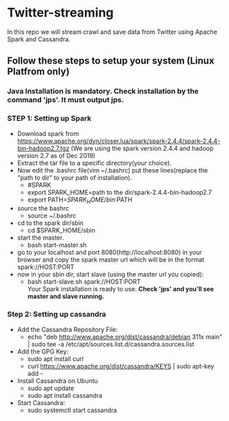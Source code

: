 # Twitter-streaming
In this repo we will stream crawl and save data from Twitter using Apache Spark and Cassandra.

## Follow these steps to setup your system (Linux Platfrom only)

### Java Installation is mandatory. Check installation by the command 'jps'. It must output jps.

### STEP 1: Setting up Spark
* Download spark from https://www.apache.org/dyn/closer.lua/spark/spark-2.4.4/spark-2.4.4-bin-hadoop2.7.tgz (We are using the spark version 2.4.4 and hadoop version 2.7 as of Dec 2019)<br>
* Extract the tar file to a specific directory(your choice).<br>
* Now edit the .bashrc file(vim ~/.bashrc) put these lines(replace the "path to dir" to your path of installation).<br>
    * #SPARK<br>
    * export SPARK_HOME=path to the dir/spark-2.4.4-bin-hadoop2.7<br>
    * export PATH=$SPARK_HOME/bin:$PATH<br>
* source the bashrc<br>
    * source ~/.bashrc<br>
* cd to the spark dir/sbin<br>
    * cd $SPARK_HOME/sbin<br>
* start the master. <br>
    * bash start-master.sh<br>
* go to your localhost and port 8080(http://localhost:8080) in your browser and copy the spark master url which will be in the format spark://HOST:PORT<br>
* now in your sbin dir, start slave (using the master url you copied):<br>
    * bash start-slave.sh spark://HOST:PORT<br>
Your Spark installation is ready to use. **Check 'jps' and you'll see master and slave running.**<br>

### Step 2: Setting up cassandra

* Add the Cassandra Repository File:
    * echo "deb http://www.apache.org/dist/cassandra/debian 311x main" | sudo tee -a /etc/apt/sources.list.d/cassandra.sources.list
* Add the GPG Key:
    * sudo apt install curl
    * curl https://www.apache.org/dist/cassandra/KEYS | sudo apt-key add -
* Install Cassandra on Ubuntu
    * sudo apt update
    * sudo apt install cassandra
* Start Cassandra:
    * sudo systemctl start cassandra



